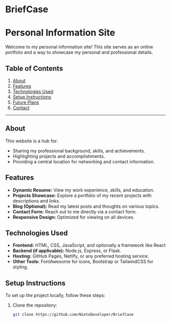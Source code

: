 # BriefCase

# Personal Information Site

Welcome to my personal information site! This site serves as an online portfolio and a way to showcase my personal and professional details.

## Table of Contents
1. [About](#about)
2. [Features](#features)
3. [Technologies Used](#technologies-used)
4. [Setup Instructions](#setup-instructions)
5. [Future Plans](#future-plans)
6. [Contact](#contact)

---

## About

This website is a hub for:
- Sharing my professional background, skills, and achievements.
- Highlighting projects and accomplishments.
- Providing a central location for networking and contact information.

## Features

- **Dynamic Resume:** View my work experience, skills, and education.
- **Projects Showcase:** Explore a portfolio of my recent projects with descriptions and links.
- **Blog (Optional):** Read my latest posts and thoughts on various topics.
- **Contact Form:** Reach out to me directly via a contact form.
- **Responsive Design:** Optimized for viewing on all devices.

## Technologies Used

- **Frontend:** HTML, CSS, JavaScript, and optionally a framework like React
- **Backend (if applicable):** Node.js, Express, or Flask.
- **Hosting:** GitHub Pages, Netlify, or any preferred hosting service.
- **Other Tools:** FontAwesome for icons, Bootstrap or TailwindCSS for styling.

## Setup Instructions

To set up the project locally, follow these steps:

1. Clone the repository:
   ```bash
   git clone https://github.com/NietoDeveloper/BriefCase
